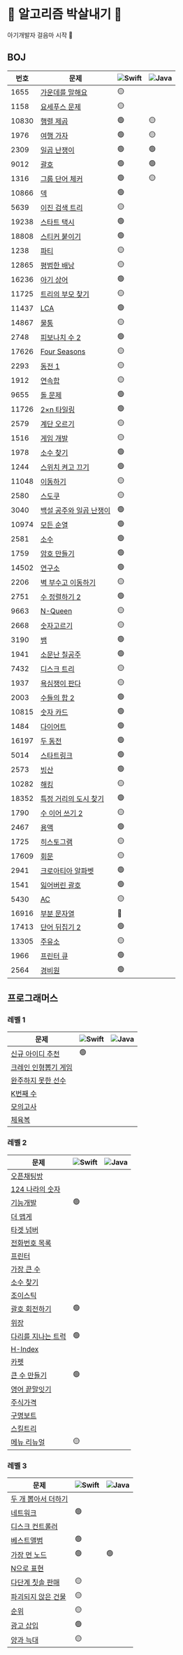 # 👊 알고리즘 박살내기 👊

아기개발자 걸음마 시작 🐥

## BOJ

|번호|문제|<img alt="Swift" src="https://img.shields.io/badge/-Swift-FA7343?style=flat-square&logo=Swift&logoColor=white" />|<img alt="Java" src="https://img.shields.io/badge/-Java-007396?style=flat-square&logo=Java&logoColor=white" />|
|---|---|---|---|
|1655|[가운데를 말해요](https://www.acmicpc.net/problem/1655)|🟡||
|1158|[요세푸스 문제](https://www.acmicpc.net/problem/1158)|🟡||
|10830|[행렬 제곱](https://www.acmicpc.net/problem/10830)|🟢|🟡|
|1976|[여행 가자](https://www.acmicpc.net/problem/1976)|🟢|🟡|
|2309|[일곱 난쟁이](https://www.acmicpc.net/problem/2309)|🟢|🟢|
|9012|[괄호](https://www.acmicpc.net/problem/9012)|🟢|🟢|
|1316|[그룹 단어 체커](https://www.acmicpc.net/problem/1316)|🟢|🟡|
|10866|[덱](https://www.acmicpc.net/problem/10866)|🟢||
|5639|[이진 검색 트리](https://www.acmicpc.net/problem/5639)|🟡||
|19238|[스타트 택시](https://www.acmicpc.net/problem/19238)|🟢||
|18808|[스티커 붙이기](https://www.acmicpc.net/problem/18808)|🟢||
|1238|[파티](https://www.acmicpc.net/problem/1238)|🟡||
|12865|[평범한 배낭](https://www.acmicpc.net/problem/12865)|🟡||
|16236|[아기 상어](https://www.acmicpc.net/problem/16236)|🟢||
|11725|[트리의 부모 찾기](https://www.acmicpc.net/problem/11725)|🟡||
|11437|[LCA](https://www.acmicpc.net/problem/11437)|🟢||
|14867|[물통](https://www.acmicpc.net/problem/14867)|🟡||
|2748|[피보나치 수 2](https://www.acmicpc.net/problem/2748)|🟢||
|17626|[Four Seasons](https://www.acmicpc.net/problem/17626)|🟡||
|2293|[동전 1](https://www.acmicpc.net/problem/2293)|🟡||
|1912|[연속합](https://www.acmicpc.net/problem/1912)|🟡||
|9655|[돌 문제](https://www.acmicpc.net/problem/9655)|🟢||
|11726|[2×n 타일링](https://www.acmicpc.net/problem/11726)|🟢||
|2579|[계단 오르기](https://www.acmicpc.net/problem/2579)|🟡||
|1516|[게임 개발](https://www.acmicpc.net/problem/1516)|🟡||
|1978|[소수 찾기](https://www.acmicpc.net/problem/1978)|🟢||
|1244|[스위치 켜고 끄기](https://www.acmicpc.net/problem/1244)|🟢||
|11048|[이동하기](https://www.acmicpc.net/problem/11048)|🟡||
|2580|[스도쿠](https://www.acmicpc.net/problem/2580)|🟡||
|3040|[백설 공주와 일곱 난쟁이](https://www.acmicpc.net/problem/3040)|🟢||
|10974|[모든 순열](https://www.acmicpc.net/problem/10974)|🟢||
|2581|[소수](https://www.acmicpc.net/problem/2581)|🟢||
|1759|[암호 만들기](https://www.acmicpc.net/problem/1759)|🟢||
|14502|[연구소](https://www.acmicpc.net/problem/14502)|🟢||
|2206|[벽 부수고 이동하기](https://www.acmicpc.net/problem/2206)|🟡||
|2751|[수 정렬하기 2](https://www.acmicpc.net/problem/2751)|🟢||
|9663|[N-Queen](https://www.acmicpc.net/problem/9663)|🟡||
|2668|[숫자고르기](https://www.acmicpc.net/problem/2668)|🟡||
|3190|[뱀](https://www.acmicpc.net/problem/3190)|🟢||
|1941|[소문난 칠공주](https://www.acmicpc.net/problem/1941)|🟢||
|7432|[디스크 트리](https://www.acmicpc.net/problem/7432)|🟡||
|1937|[욕심쟁이 판다](https://www.acmicpc.net/problem/1937)|🟡||
|2003|[수들의 합 2](https://www.acmicpc.net/problem/2003)|🟢||
|10815|[숫자 카드](https://www.acmicpc.net/problem/10815)|🟢||
|1484|[다이어트](https://www.acmicpc.net/problem/1484)|🟢||
|16197|[두 동전](https://www.acmicpc.net/problem/16197)|🟢||
|5014|[스타트링크](https://www.acmicpc.net/problem/5014)|🟢||
|2573|[빙산](https://www.acmicpc.net/problem/2573)|🟢||
|10282|[해킹](https://www.acmicpc.net/problem/10282)|🟡||
|18352|[특정 거리의 도시 찾기](https://www.acmicpc.net/problem/18352)|🟢||
|1790|[수 이어 쓰기 2](https://www.acmicpc.net/problem/1790)|🟡||
|2467|[용액](https://www.acmicpc.net/problem/2467)|🟢||
|1725|[히스토그램](https://www.acmicpc.net/problem/1725)|🟡||
|17609|[회문](https://www.acmicpc.net/problem/17609)|🟡||
|2941|[크로아티아 알파벳](https://www.acmicpc.net/problem/2941)|🟢||
|1541|[잃어버린 괄호](https://www.acmicpc.net/problem/1541)|🟢||
|5430|[AC](https://www.acmicpc.net/problem/5430)|🟡||
|16916|[부분 문자열](https://www.acmicpc.net/problem/16916)|🔴||
|17413|[단어 뒤집기 2](https://www.acmicpc.net/problem/17413)|🟢||
|13305|[주유소](https://www.acmicpc.net/problem/13305)|🟡||
|1966|[프린터 큐](https://www.acmicpc.net/problem/1966)|🟢||
|2564|[경비원](https://www.acmicpc.net/problem/2564)|🟢||

## 프로그래머스

### 레벨 1
|문제|<img alt="Swift" src="https://img.shields.io/badge/-Swift-FA7343?style=flat-square&logo=Swift&logoColor=white" />|<img alt="Java" src="https://img.shields.io/badge/-Java-007396?style=flat-square&logo=Java&logoColor=white" />|
|---|---|---|
|[신규 아이디 추천](https://programmers.co.kr/learn/courses/30/lessons/72410)|🟢||
|[크레인 인형뽑기 게임](https://programmers.co.kr/learn/courses/30/lessons/64061)|||
|[완주하지 못한 선수](https://programmers.co.kr/learn/courses/30/lessons/42576)|||
|[K번째 수](https://programmers.co.kr/learn/courses/30/lessons/42748)|||
|[모의고사](https://programmers.co.kr/learn/courses/30/lessons/42840)|||
|[체육복](https://programmers.co.kr/learn/courses/30/lessons/42862)|||

### 레벨 2
|문제|<img alt="Swift" src="https://img.shields.io/badge/-Swift-FA7343?style=flat-square&logo=Swift&logoColor=white" />|<img alt="Java" src="https://img.shields.io/badge/-Java-007396?style=flat-square&logo=Java&logoColor=white" />|
|---|---|---|
|[오픈채팅방](https://programmers.co.kr/learn/courses/30/lessons/42888)|||
|[124 나라의 숫자](https://programmers.co.kr/learn/courses/30/lessons/12899)|||
|[기능개발](https://programmers.co.kr/learn/courses/30/lessons/42586)|🟢||
|[더 맵게](https://programmers.co.kr/learn/courses/30/lessons/42626)|||
|[타겟 넘버](https://programmers.co.kr/learn/courses/30/lessons/43165)|||
|[전화번호 목록](https://programmers.co.kr/learn/courses/30/lessons/42577)|||
|[프린터](https://programmers.co.kr/learn/courses/30/lessons/42587)|||
|[가장 큰 수](https://programmers.co.kr/learn/courses/30/lessons/42746)|||
|[소수 찾기](https://programmers.co.kr/learn/courses/30/lessons/42839)|||
|[조이스틱](https://programmers.co.kr/learn/courses/30/lessons/42860)|||
|[괄호 회전하기](https://programmers.co.kr/learn/courses/30/lessons/76502)|🟢||
|[위장](https://programmers.co.kr/learn/courses/30/lessons/42578)|||
|[다리를 지나는 트럭](https://programmers.co.kr/learn/courses/30/lessons/42583)|🟢||
|[H-Index](https://programmers.co.kr/learn/courses/30/lessons/42747)|||
|[카펫](https://programmers.co.kr/learn/courses/30/lessons/42842)|||
|[큰 수 만들기](https://programmers.co.kr/learn/courses/30/lessons/42883)|🟢||
|[영어 끝말잇기](https://programmers.co.kr/learn/courses/30/lessons/12981)|||
|[주식가격](https://programmers.co.kr/learn/courses/30/lessons/42584)|||
|[구명보트](https://programmers.co.kr/learn/courses/30/lessons/42885)|||
|[스킬트리](https://programmers.co.kr/learn/courses/30/lessons/49993)|||
|[메뉴 리뉴얼](https://programmers.co.kr/learn/courses/30/lessons/72411)|🟡||

### 레벨 3
|문제|<img alt="Swift" src="https://img.shields.io/badge/-Swift-FA7343?style=flat-square&logo=Swift&logoColor=white" />|<img alt="Java" src="https://img.shields.io/badge/-Java-007396?style=flat-square&logo=Java&logoColor=white" />|
|---|---|---|
|[두 개 뽑아서 더하기](https://programmers.co.kr/learn/courses/30/lessons/68644)|||
|[네트워크](https://programmers.co.kr/learn/courses/30/lessons/43162)|🟢||
|[디스크 컨트롤러](https://programmers.co.kr/learn/courses/30/lessons/42627)|||
|[베스트앨범](https://programmers.co.kr/learn/courses/30/lessons/42579)|🟢||
|[가장 먼 노드](https://programmers.co.kr/learn/courses/30/lessons/49189)|🟢|🟢|
|[N으로 표현](https://programmers.co.kr/learn/courses/30/lessons/42895)|||
|[다단계 칫솔 판매](https://programmers.co.kr/learn/courses/30/lessons/77486)|🟡||
|[파괴되지 않은 건물](https://programmers.co.kr/learn/courses/30/lessons/92344)|🟡||
|[순위](https://programmers.co.kr/learn/courses/30/lessons/49191)|🟡||
|[광고 삽입](https://programmers.co.kr/learn/courses/30/lessons/72414)|🟢||
|[양과 늑대](https://programmers.co.kr/learn/courses/30/lessons/92343)|🟡||